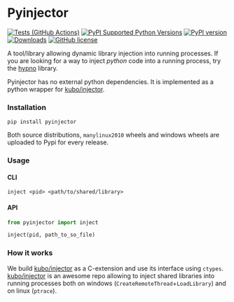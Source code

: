 # Pyinjector

[![Tests (GitHub Actions)](https://github.com/kmaork/pyinjector/workflows/Tests/badge.svg)](https://github.com/kmaork/pyinjector)
[![PyPI Supported Python Versions](https://img.shields.io/pypi/pyversions/pyinjector.svg)](https://pypi.python.org/pypi/pyinjector/)
[![PyPI version](https://badge.fury.io/py/pyinjector.svg)](https://badge.fury.io/py/pyinjector)
[![Downloads](https://pepy.tech/badge/pyinjector)](https://pepy.tech/project/pyinjector)
[![GitHub license](https://img.shields.io/github/license/kmaork/pyinjector)](https://github.com/kmaork/pyinjector/blob/master/LICENSE.txt)

A tool/library allowing dynamic library injection into running processes.
If you are looking for a way to inject *python* code into a running process, try the [hypno](https://github.com/kmaork/hypno) library.

Pyinjector has no external python dependencies.
It is implemented as a python wrapper for [kubo/injector](https://github.com/kubo/injector).

### Installation
```shell script
pip install pyinjector
```
Both source distributions, `manylinux2010` wheels and windows wheels are uploaded to Pypi for every release.

### Usage
#### CLI
```shell script
inject <pid> <path/to/shared/library>
```

#### API
```python
from pyinjector import inject

inject(pid, path_to_so_file)
```

### How it works
We build [kubo/injector](https://github.com/kubo/injector) as a C-extension and use its interface using `ctypes`.
[kubo/injector](https://github.com/kubo/injector) is an awesome repo allowing to inject shared libraries into running
processes both on windows (`CreateRemoteThread`+`LoadLibrary`) and on linux (`ptrace`).
